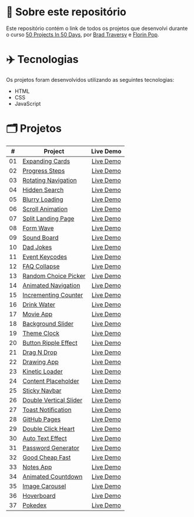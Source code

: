 # 📝 Sobre este repositório
Este repositório contém o link de todos os projetos que desenvolvi durante o curso <a href="https://www.udemy.com/share/103Pv2AEcYdFxQQXUH">50 Projects In 50 Days</a>, por <a href="https://www.udemy.com/user/brad-traversy/">Brad Traversy</a> e <a href="https://www.udemy.com/user/popflorin/">Florin Pop</a>.

# ✈️ Tecnologias
Os projetos foram desenvolvidos utilizando as seguintes tecnologias:
- HTML
- CSS
- JavaScript

# 🗂️ Projetos
<table>
  <thead>
    <tr>
      <th>#</th>
      <th>Project</th>
      <th>Live Demo</th>
    </tr>
  </thead>
  <tbody>
    <tr>
      <td>01</td>
      <td><a href="https://github.com/ruuuff/expanding-cards">Expanding Cards</a></td>
      <td align="center"><a href="https://expanding-cards-ruuuff.netlify.app">Live Demo</a></td>
    </tr>
    <tr>
      <td>02</td>
      <td><a href="https://github.com/ruuuff/progress-steps">Progress Steps</a></td>
      <td align="center"><a href="https://progress-steps-ruuuff.netlify.app/">Live Demo</a></td>
    </tr>
    <tr>
      <td>03</td>
      <td><a href="https://github.com/ruuuff/rotating-navigation">Rotating Navigation</a></td>
      <td align="center"><a href="https://rotating-navigation-ruuuff.netlify.app/">Live Demo</a></td>
    </tr>
    <tr>
      <td>04</td>
      <td><a href="https://github.com/ruuuff/hidden-search">Hidden Search</a></td>
      <td align="center"><a href="https://hidden-search-ruuuff.netlify.app/">Live Demo</a></td>
    </tr>
    <tr>
      <td>05</td>
      <td><a href="https://github.com/ruuuff/blurry-loading">Blurry Loading</a></td>
      <td align="center"><a href="https://blurry-loading-ruuuff.netlify.app/">Live Demo</a></td>
    </tr>
    <tr>
      <td>06</td>
      <td><a href="https://github.com/ruuuff/scroll-animation">Scroll Animation</a></td>
      <td align="center"><a href="https://scroll-animation-ruuuff.netlify.app/">Live Demo</a></td>
    </tr>
    <tr>
      <td>07</td>
      <td><a href="https://github.com/ruuuff/split-landing-page">Split Landing Page</a></td>
      <td align="center"><a href="https://split-landing-page-ruuuff.netlify.app/">Live Demo</a></td>
    </tr>
    <tr>
      <td>08</td>
      <td><a href="https://github.com/ruuuff/form-wave">Form Wave</a></td>
      <td align="center"><a href="https://form-wave-ruuuff.netlify.app/">Live Demo</a></td>
    </tr>
    <tr>
      <td>09</td>
      <td><a href="https://github.com/ruuuff/sound-board">Sound Board</a></td>
      <td align="center"><a href="https://sound-board-ruuuff.netlify.app/">Live Demo</a></td>
    </tr>
    <tr>
      <td>10</td>
      <td><a href="https://github.com/ruuuff/dad-jokes">Dad Jokes</a></td>
      <td align="center"><a href="https://dad-jokes-ruuuff.netlify.app/">Live Demo</a></td>
    </tr>
    <tr>
      <td>11</td>
      <td><a href="https://github.com/ruuuff/event-keycodes">Event Keycodes</a></td>
      <td align="center"><a href="https://event-keycodes-ruuuff.netlify.app/">Live Demo</a></td>
    </tr>
    <tr>
      <td>12</td>
      <td><a href="https://github.com/ruuuff/faq-collapse">FAQ Collapse</a></td>
      <td align="center"><a href="https://faq-collapse-ruuuff.netlify.app/">Live Demo</a></td>
    </tr>
    <tr>
      <td>13</td>
      <td><a href="https://github.com/ruuuff/random-choice-picker">Random Choice Picker</a></td>
      <td align="center"><a href="https://random-choice-picker-ruuuff.netlify.app/">Live Demo</a></td>
    </tr>
    <tr>
      <td>14</td>
      <td><a href="https://github.com/ruuuff/animated-navigation">Animated Navigation</a></td>
      <td align="center"><a href="https://animated-navigation-ruuuff.netlify.app/">Live Demo</a></td>
    </tr>
    <tr>
      <td>15</td>
      <td><a href="https://github.com/ruuuff/incrementing-counter">Incrementing Counter</a></td>
      <td align="center"><a href="https://incrementing-counter-ruuuff.netlify.app/">Live Demo</a></td>
    </tr>
    <tr>
      <td>16</td>
      <td><a href="https://github.com/ruuuff/drink-water">Drink Water</a></td>
      <td align="center"><a href="https://drink-water-ruuuff.netlify.app/">Live Demo</a></td>
    </tr>
    <tr>
      <td>17</td>
      <td><a href="https://github.com/ruuuff/movie-app">Movie App</a></td>
      <td align="center"><a href="https://movie-app-ruuuff.netlify.app/">Live Demo</a></td>
    </tr>
    <tr>
      <td>18</td>
      <td><a href="https://github.com/ruuuff/background-slider">Background Slider</a></td>
      <td align="center"><a href="https://background-slider-ruuuff.netlify.app/">Live Demo</a></td>
    </tr>
    <tr>
      <td>19</td>
      <td><a href="https://github.com/ruuuff/theme-clock">Theme Clock</a></td>
      <td align="center"><a href="https://theme-clock-ruuuff.netlify.app/">Live Demo</a></td>
    </tr>
    <tr>
      <td>20</td>
      <td><a href="https://github.com/ruuuff/button-ripple-effect">Button Ripple Effect</a></td>
      <td align="center"><a href="https://button-ripple-effect-ruuuff.netlify.app/">Live Demo</a></td>
    </tr>
    <tr>
      <td>21</td>
      <td><a href="https://github.com/ruuuff/drag-n-drop">Drag N Drop</a></td>
      <td align="center"><a href="https://drag-n-drop-ruuuff.netlify.app/">Live Demo</a></td>
    </tr>
    <tr>
      <td>22</td>
      <td><a href="https://github.com/ruuuff/drawing-app">Drawing App</a></td>
      <td align="center"><a href="https://drawing-app-ruuuff.netlify.app/">Live Demo</a></td>
    </tr>
    <tr>
      <td>23</td>
      <td><a href="https://github.com/ruuuff/kinetic-loader">Kinetic Loader</a></td>
      <td align="center"><a href="https://kinetic-loader-ruuuff.netlify.app/">Live Demo</a></td>
    </tr>
    <tr>
      <td>24</td>
      <td><a href="https://github.com/ruuuff/content-placeholder">Content Placeholder</a></td>
      <td align="center"><a href="https://content-placeholder-ruuuff.netlify.app/">Live Demo</a></td>
    </tr>
    <tr>
      <td>25</td>
      <td><a href="https://github.com/ruuuff/sticky-navbar">Sticky Navbar</a></td>
      <td align="center"><a href="https://sticky-navbar-ruuuff.netlify.app/">Live Demo</a></td>
    </tr>
    <tr>
      <td>26</td>
      <td><a href="https://github.com/ruuuff/double-vertical-slider">Double Vertical Slider</a></td>
      <td align="center"><a href="https://double-vertical-slider-ruuuff.netlify.app/">Live Demo</a></td>
    </tr>
    <tr>
      <td>27</td>
      <td><a href="https://github.com/RuuuFF/toast-notification">Toast Notification</a></td>
      <td align="center"><a href="https://toast-notification-ruuuff.netlify.app/">Live Demo</a></td>
    </tr>
    <tr>
      <td>28</td>
      <td><a href="https://github.com/RuuuFF/github-pages">GitHub Pages</a></td>
      <td align="center"><a href="https://github-pages-ruuuff.netlify.app/">Live Demo</a></td>
    </tr>
    <tr>
      <td>29</td>
      <td><a href="https://github.com/RuuuFF/double-click-heart">Double Click Heart</a></td>
      <td align="center"><a href="https://double-click-heart-ruuuff.netlify.app/">Live Demo</a></td>
    </tr>
    <tr>
      <td>30</td>
      <td><a href="https://github.com/RuuuFF/auto-text-effect">Auto Text Effect</a></td>
      <td align="center"><a href="https://auto-text-effect-ruuuff.netlify.app/">Live Demo</a></td>
    </tr>
    <tr>
      <td>31</td>
      <td><a href="https://github.com/RuuuFF/password-generator">Password Generator</a></td>
      <td align="center"><a href="https://password-generator-ruuuff.netlify.app/">Live Demo</a></td>
    </tr>
    <tr>
      <td>32</td>
      <td><a href="https://github.com/RuuuFF/good-cheap-fast">Good Cheap Fast</a></td>
      <td align="center"><a href="https://good-cheap-fast-ruuuff.netlify.app/">Live Demo</a></td>
    </tr>
    <tr>
      <td>33</td>
      <td><a href="https://github.com/RuuuFF/notes-app">Notes App</a></td>
      <td align="center"><a href="https://notes-app-ruuuff.netlify.app/">Live Demo</a></td>
    </tr>
    <tr>
      <td>34</td>
      <td><a href="https://github.com/RuuuFF/animated-countdown">Animated Countdown</a></td>
      <td align="center"><a href="https://animated-countdown-ruuuff.netlify.app/">Live Demo</a></td>
    </tr>
    <tr>
      <td>35</td>
      <td><a href="https://github.com/RuuuFF/image-carousel">Image Carousel</a></td>
      <td align="center"><a href="https://image-carousel-ruuuff.netlify.app/">Live Demo</a></td>
    </tr>
    <tr>
      <td>36</td>
      <td><a href="https://github.com/RuuuFF/hoverboard">Hoverboard</a></td>
      <td align="center"><a href="https://hoverboard-ruuuff.netlify.app/">Live Demo</a></td>
    </tr>
    <tr>
      <td>37</td>
      <td><a href="https://github.com/RuuuFF/pokedex">Pokedex</a></td>
      <td align="center"><a href="https://pokedex-ruuuff.netlify.app/">Live Demo</a></td>
    </tr>
  </tbody>
</table>
